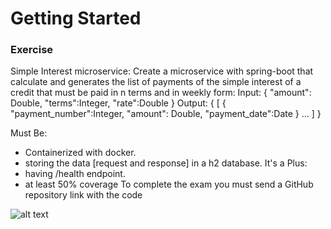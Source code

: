 # Getting Started

### Exercise

Simple Interest microservice:
Create a microservice with spring-boot that calculate and generates the list of payments of the simple interest of a credit that must be paid in n terms and in weekly form:
Input:  {
"amount": Double,
"terms":Integer,
"rate":Double
}
Output: {
[
{
"payment_number":Integer,
"amount": Double,
"payment_date":Date
}
…
]
}

Must Be:
- Containerized with docker.
- storing the data [request and response] in a h2 database.
  It's a Plus:
- having /health endpoint.
- at least 50% coverage
  To complete the exam you must send a GitHub repository link with the code


![alt text](https://github.com/luisdlo/SimpleInterestMS/swagger.PNG?raw=true)
